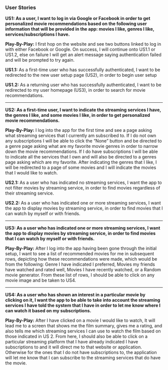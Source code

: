 ### User Stories

**US1: As a user, I want to log in via Google or Facebook in order to get personalized movie recommendations based on the following user information that will be provided in the app: movies I like, genres I like, services/subscriptions I have.**

**Play-By-Play:** I first hop on the website and see two buttons linked to log in with either Facebook or Google. On success, I will continue onto US1.1 or US1.2, else on failure I will get an alert message saying authentication failed and will be prompted to try again.

**US1.1:** As a first-time user who has successfully authenticated, I want to be redirected to the new user setup page (US2), in order to begin user setup

**US1.2:** As a returning user who has successfully authenticated, I want to be redirected to my user homepage (US3), in order to search for movie recommendations.

---

**US2: As a first-time user, I want to indicate the streaming services I have, the genres I like, and some movies I like, in order to get personalized movie recommendations.**

**Play-By-Play:** I log into the app for the first time and see a page asking what streaming services that I currently am subscribed to. If I do not own any subscriptions I will be able to click the “None” button and be directed to a genre page asking what are my favorite movie genres in order to narrow down the movie recommendations. If I do have subscriptions I will be able to indicate all the services that I own and will also be directed to a genres page asking which are my favorite. After indicating the genres that I like, I will be redirected to a page of some movies and I will indicate the movies that I would like to watch.

**US2.1:** As a user who has indicated no streaming services, I want the app to not filter movies by streaming service, in order to find movies regardless of their streaming service.

**US2.2:** As a user who has indicated one or more streaming services, I want the app to display movies by streaming service, in order to find movies that I can watch by myself or with friends.

---

**US3: As a user who has indicated one or more streaming services, I want the app to display movies by streaming service, in order to find movies that I can watch by myself or with friends.**

**Play-By-Play:** After I log into the app having been gone through the initial setup, I want to see a list of recommended movies for me in subsequent rows, depicting how these recommendations were made, which would be from the following: Genre I have indicated I preferred, Movies my friends have watched and rated well, Movies I have recently watched, or a Random movie generator. From these list of rows, I should be able to click on any movie image and be taken to US4.

---

**US4: As a user who has shown an interest in a particular movie by clicking on it, I want the app to be able to take into account the streaming services I have told the system that I have in order to let me know where I can watch it based on my subscriptions.**

**Play-By-Play:** After I have clicked on a movie I would like to watch, It will lead me to a screen that shows me the film summary, gives me a rating, and also tells me which streaming services I can use to watch the film based on those indicated in US 2. From here, I should also be able to click on a particular streaming platform that I have already indicated I have subscriptions to and it will direct me to that website or application. Otherwise for the ones that I do not have subscriptions to, the application will let me know that I can subscribe to the streaming services that do have the movie.
